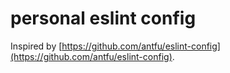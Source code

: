 # personal eslint config

Inspired by [https://github.com/antfu/eslint-config](https://github.com/antfu/eslint-config).
